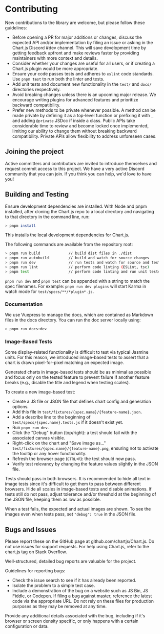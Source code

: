 # Contributing

New contributions to the library are welcome, but please follow these guidelines:

- Before opening a PR for major additions or changes, discuss the expected API and/or implementation by filing an issue or asking in the Chart.js Discord #dev channel. This will save development time by getting feedback upfront and make reviews faster by providing maintainers with more context and details.
- Consider whether your changes are useful for all users, or if creating a Chart.js plugin would be more appropriate.
- Ensure your code passes tests and adheres to `eslint` code standards. Use `pnpm test` to run both the linter and tests.
- Add unit tests and document new functionality in the `test/` and `docs/` directories respectively.
- Avoid breaking changes unless there is an upcoming major release. We encourage writing plugins for advanced features and prioritize backward compatibility.
- Prefer new methods to be private whenever possible. A method can be made private by defining it as a top-level function or prefixing it with `_` and adding `@private` JSDoc if inside a class. Public APIs take considerable time to review and become locked once implemented, limiting our ability to change them without breaking backward compatibility. Private APIs allow flexibility to address unforeseen cases.

## Joining the project

Active committers and contributors are invited to introduce themselves and request commit access to this project. We have a very active Discord community that you can join. If you think you can help, we'd love to have you!

## Building and Testing

Ensure development dependencies are installed. With Node and pnpm installed, after cloning the Chart.js repo to a local directory and navigating to that directory in the command line, run:

```bash
> pnpm install
```

This installs the local development dependencies for Chart.js.

The following commands are available from the repository root:

```bash
> pnpm run build             // build dist files in ./dist
> pnpm run autobuild         // build and watch for source changes
> pnpm run dev               // run tests and watch for source and test changes
> pnpm run lint              // perform code linting (ESLint, tsc)
> pnpm test                  // perform code linting and run unit tests with coverage
```

`pnpm run dev` and `pnpm test` can be appended with a string to match the spec filenames. For example: `pnpm run dev plugins` will start Karma in watch mode for `test/specs/**/*plugin*.js`.

### Documentation

We use Vuepress to manage the docs, which are contained as Markdown files in the docs directory. You can run the doc server locally using:

```bash
> pnpm run docs:dev
```

### Image-Based Tests

Some display-related functionality is difficult to test via typical Jasmine units. For this reason, we introduced image-based tests to assert that a chart is drawn pixel-for-pixel matching an expected image.

Generated charts in image-based tests should be as minimal as possible and focus only on the tested feature to prevent failure if another feature breaks (e.g., disable the title and legend when testing scales).

To create a new image-based test:

- Create a JS file or JSON file that defines chart config and generation options.
- Add this file in `test/fixtures/{spec.name}/{feature-name}.json`.
- Add a describe line to the beginning of `test/specs/{spec.name}.tests.js` if it doesn't exist yet.
- Run `pnpm run dev`.
- Click the "Debug" button (top/right): a test should fail with the associated canvas visible.
- Right-click on the chart and "Save image as..." `test/fixtures/{spec.name}/{feature-name}.png`, ensuring not to activate the tooltip or any hover functionality.
- Refresh the browser page (`CTRL+R`): the test should now pass.
- Verify test relevancy by changing the feature values slightly in the JSON file.

Tests should pass in both browsers. It is recommended to hide all text in image tests since it's difficult to get them to pass between different browsers. Hide all scales in image-based tests and disable animations. If tests still do not pass, adjust tolerance and/or threshold at the beginning of the JSON file, keeping them as low as possible.

When a test fails, the expected and actual images are shown. To see the images even when tests pass, set `"debug": true` in the JSON file.

## Bugs and Issues

Please report these on the GitHub page at github.com/chartjs/Chart.js. Do not use issues for support requests. For help using Chart.js, refer to the chart.js tag on Stack Overflow.

Well-structured, detailed bug reports are valuable for the project.

Guidelines for reporting bugs:

- Check the issue search to see if it has already been reported.
- Isolate the problem to a simple test case.
- Include a demonstration of the bug on a website such as JS Bin, JS Fiddle, or Codepen. If filing a bug against master, reference the latest code via the appropriate URL. Do not rely on these files for production purposes as they may be removed at any time.

Provide any additional details associated with the bug, including if it's browser or screen density specific, or only happens with a certain configuration or data.